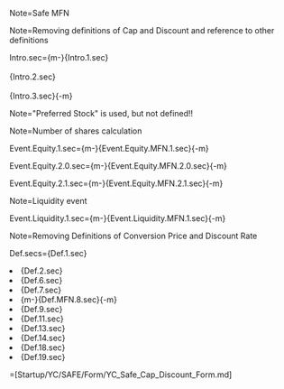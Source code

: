 Note=Safe MFN

Note=Removing definitions of Cap and Discount and reference to other definitions

Intro.sec={m-}{Intro.1.sec}<br><br>{Intro.2.sec}<br><br>{Intro.3.sec}{-m}

Note="Preferred Stock" is used, but not defined!!

Note=Number of shares calculation

Event.Equity.1.sec={m-}{Event.Equity.MFN.1.sec}{-m}

Event.Equity.2.0.sec={m-}{Event.Equity.MFN.2.0.sec}{-m}

Event.Equity.2.1.sec={m-}{Event.Equity.MFN.2.1.sec}{-m}

Note=Liquidity event

Event.Liquidity.1.sec={m-}{Event.Liquidity.MFN.1.sec}{-m}

Note=Removing Definitions of Conversion Price and Discount Rate

Def.secs={Def.1.sec}<li>{Def.2.sec}<li>{Def.6.sec}<li>{Def.7.sec}<li>{m-}{Def.MFN.8.sec}{-m}<li>{Def.9.sec}<li>{Def.11.sec}<li>{Def.13.sec}<li>{Def.14.sec}<li>{Def.18.sec}<li>{Def.19.sec}

=[Startup/YC/SAFE/Form/YC_Safe_Cap_Discount_Form.md]